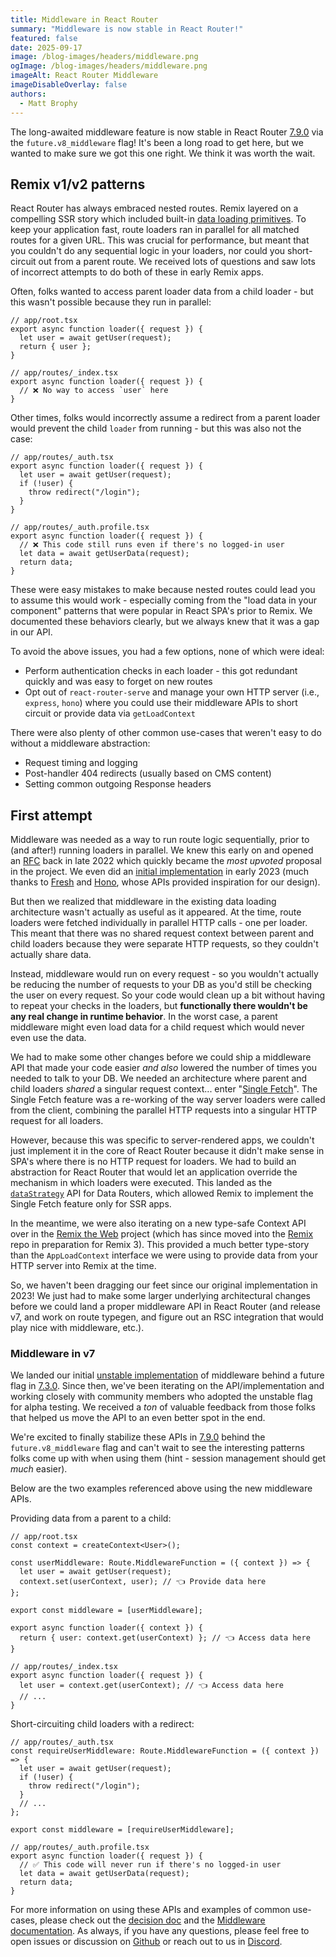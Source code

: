 ```yaml
---
title: Middleware in React Router
summary: "Middleware is now stable in React Router!"
featured: false
date: 2025-09-17
image: /blog-images/headers/middleware.png
ogImage: /blog-images/headers/middleware.png
imageAlt: React Router Middleware
imageDisableOverlay: false
authors:
  - Matt Brophy
---
```


The long-awaited middleware feature is now stable in React Router [7.9.0][release-notes-7-9-0] via the `future.v8_middleware` flag! It's been a long road to get here, but we wanted to make sure we got this one right. We think it was worth the wait.

## Remix v1/v2 patterns

React Router has always embraced nested routes. Remix layered on a compelling SSR story which included built-in [data loading primitives][data-loading]. To keep your application fast, route loaders ran in parallel for all matched routes for a given URL. This was crucial for performance, but meant that you couldn't do any sequential logic in your loaders, nor could you short-circuit out from a parent route. We received lots of questions and saw lots of incorrect attempts to do both of these in early Remix apps.

Often, folks wanted to access parent loader data from a child loader - but this wasn't possible because they run in parallel:

```tsx
// app/root.tsx
export async function loader({ request }) {
  let user = await getUser(request);
  return { user };
}

// app/routes/_index.tsx
export async function loader({ request }) {
  // ❌ No way to access `user` here
}
```

Other times, folks would incorrectly assume a redirect from a parent loader would prevent the child `loader` from running - but this was also not the case:

```tsx
// app/routes/_auth.tsx
export async function loader({ request }) {
  let user = await getUser(request);
  if (!user) {
    throw redirect("/login");
  }
}

// app/routes/_auth.profile.tsx
export async function loader({ request }) {
  // ❌ This code still runs even if there's no logged-in user
  let data = await getUserData(request);
  return data;
}
```

These were easy mistakes to make because nested routes could lead you to assume this would work - especially coming from the "load data in your component" patterns that were popular in React SPA's prior to Remix. We documented these behaviors clearly, but we always knew that it was a gap in our API.

To avoid the above issues, you had a few options, none of which were ideal:

- Perform authentication checks in each loader - this got redundant quickly and was easy to forget on new routes
- Opt out of `react-router-serve` and manage your own HTTP server (i.e., `express`, `hono`) where you could use their middleware APIs to short circuit or provide data via `getLoadContext`

There were also plenty of other common use-cases that weren't easy to do without a middleware abstraction:

- Request timing and logging
- Post-handler 404 redirects (usually based on CMS content)
- Setting common outgoing Response headers

## First attempt

Middleware was needed as a way to run route logic sequentially, prior to (and after!) running loaders in parallel. We knew this early on and opened an [RFC][rfc] back in late 2022 which quickly became the _most upvoted_ proposal in the project. We even did an [initial implementation][original-pr] in early 2023 (much thanks to [Fresh][fresh] and [Hono][hono], whose APIs provided inspiration for our design).

But then we realized that middleware in the existing data loading architecture wasn't actually as useful as it appeared. At the time, route loaders were fetched individually in parallel HTTP calls - one per loader. This meant that there was no shared request context between parent and child loaders because they were separate HTTP requests, so they couldn't actually share data.

Instead, middleware would run on every request - so you wouldn't actually be reducing the number of requests to your DB as you'd still be checking the user on every request. So your code would clean up a bit without having to repeat your checks in the loaders, but **functionally there wouldn't be any real change in runtime behavior**. In the worst case, a parent middleware might even load data for a child request which would never even use the data.

We had to make some other changes before we could ship a middleware API that made your code easier _and also_ lowered the number of times you needed to talk to your DB. We needed an architecture where parent and child loaders _shared_ a singular request context... enter "[Single Fetch][single-fetch]". The Single Fetch feature was a re-working of the way server loaders were called from the client, combining the parallel HTTP requests into a singular HTTP request for all loaders.

However, because this was specific to server-rendered apps, we couldn't just implement it in the core of React Router because it didn't make sense in SPA's where there is no HTTP request for loaders. We had to build an abstraction for React Router that would let an application override the mechanism in which loaders were executed. This landed as the [`dataStrategy`][data-strategy] API for Data Routers, which allowed Remix to implement the Single Fetch feature only for SSR apps.

In the meantime, we were also iterating on a new type-safe Context API over in the [Remix the Web][remix-the-web] project (which has since moved into the [Remix][remix-repo] repo in preparation for Remix 3). This provided a much better type-story than the `AppLoadContext` interface we were using to provide data from your HTTP server into Remix at the time.

So, we haven't been dragging our feet since our original implementation in 2023! We just had to make some larger underlying architectural changes before we could land a proper middleware API in React Router (and release v7, and work on route typegen, and figure out an RSC integration that would play nice with middleware, etc.).

### Middleware in v7

We landed our initial [unstable implementation][final-pr] of middleware behind a future flag in [7.3.0][unstable-release-7-3-0]. Since then, we've been iterating on the API/implementation and working closely with community members who adopted the unstable flag for alpha testing. We received a _ton_ of valuable feedback from those folks that helped us move the API to an even better spot in the end.

We're excited to finally stabilize these APIs in [7.9.0][release-notes-7-9-0] behind the `future.v8_middleware` flag and can't wait to see the interesting patterns folks come up with when using them (hint - session management should get _much_ easier).

Below are the two examples referenced above using the new middleware APIs.

Providing data from a parent to a child:

```tsx
// app/root.tsx
const context = createContext<User>();

const userMiddleware: Route.MiddlewareFunction = ({ context }) => {
  let user = await getUser(request);
  context.set(userContext, user); // 👈 Provide data here
};

export const middleware = [userMiddleware];

export async function loader({ context }) {
  return { user: context.get(userContext) }; // 👈 Access data here
}

// app/routes/_index.tsx
export async function loader({ request }) {
  let user = context.get(userContext); // 👈 Access data here
  // ...
}
```

Short-circuiting child loaders with a redirect:

```tsx
// app/routes/_auth.tsx
const requireUserMiddleware: Route.MiddlewareFunction = ({ context }) => {
  let user = await getUser(request);
  if (!user) {
    throw redirect("/login");
  }
  // ...
};

export const middleware = [requireUserMiddleware];

// app/routes/_auth.profile.tsx
export async function loader({ request }) {
  // ✅ This code will never run if there's no logged-in user
  let data = await getUserData(request);
  return data;
}
```

For more information on using these APIs and examples of common use-cases, please check out the [decision doc][decision-doc] and the [Middleware documentation][docs]. As always, if you have any questions, please feel free to open issues or discussion on [Github][rr-repo] or reach out to us in [Discord][discord].

[rfc]: https://github.com/remix-run/react-router/discussions/9564
[original-pr]: https://github.com/remix-run/react-router/pull/9975
[final-pr]: https://github.com/remix-run/react-router/pull/12941
[decision-doc]: https://github.com/remix-run/react-router/blob/main/decisions/0014-context-middleware.md
[unstable-release-7-3-0]: https://github.com/remix-run/react-router/blob/main/CHANGELOG.md#v730
[release-notes-7-9-0]: https://github.com/remix-run/react-router/blob/main/CHANGELOG.md#v790
[data-strategy]: https://reactrouter.com/api/data-routers/createBrowserRouter#optsdatastrategy
[single-fetch]: https://v2.remix.run/docs/guides/single-fetch
[data-loading]: https://reactrouter.com/start/framework/data-loading
[remix-the-web]: https://github.com/mjackson/remix-the-web
[remix-repo]: https://github.com/remix-run/remix
[fresh]: https://fresh.deno.dev/docs/concepts/middleware
[hono]: https://hono.dev/docs/guides/middleware
[docs]: https://reactrouter.com/how-to/middleware
[rr-repo]: https://github.com/remix-run/react-router
[discord]: https://rmx.as/discord
